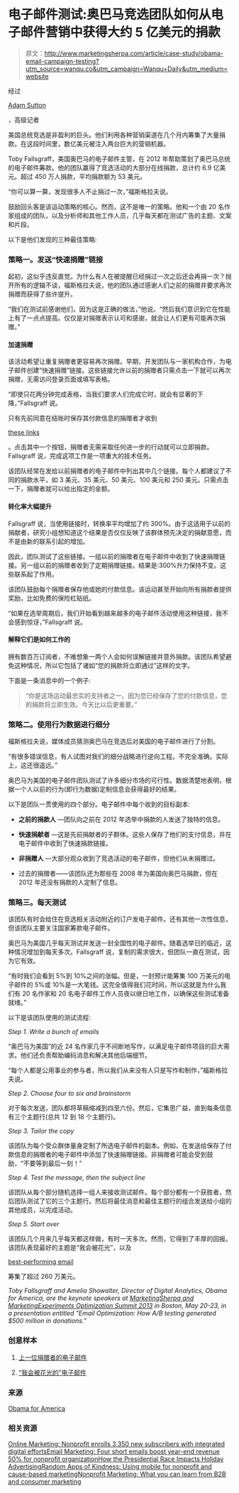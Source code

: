 # 电子邮件测试:奥巴马竞选团队如何从电子邮件营销中获得大约 5 亿美元的捐款

> 原文：<http://www.marketingsherpa.com/article/case-study/obama-email-campaign-testing?utm_source=wanqu.co&utm_campaign=Wanqu+Daily&utm_medium=website>

经过

[Adam Sutton](http://sherpablog.marketingsherpa.com/author/asutton/)

，高级记者

美国总统竞选是非盈利的巨头。他们利用各种营销渠道在几个月内筹集了大量捐款。在这段时间里，数亿美元被注入两台巨大的营销机器。

Toby Fallsgraff，美国奥巴马的电子邮件主管，在 2012 年帮助策划了奥巴马总统的电子邮件筹款。他的团队赢得了竞选活动的大部分在线捐款，总计约 6.9 亿美元。超过 450 万人捐款，平均捐款额为 53 美元。

“你可以算一算，发现很多人不止捐过一次，”福斯格拉夫说。

鼓励回头客是该运动策略的核心。然而，这不是唯一的策略。他和一个由 20 名作家组成的团队，以及分析师和其他工作人员，几乎每天都在测试广告的主题、文案和片段。

以下是他们发现的三种最佳策略:

### 策略一。发送“快速捐赠”链接

起初，这似乎违反直觉。为什么有人在被提醒已经捐过一次之后还会再捐一次？抛开所有的逻辑不谈，福斯格拉夫说，他的团队通过感谢人们之前的捐赠并要求再次捐赠而获得了些许提升。

“我们在测试前感谢他们，因为这是正确的做法，”他说。“然后我们意识到它在性能上有了一点点提高。仅仅是对捐赠表示认可和感谢，就会让人们更有可能再次捐赠。”

#### 加速捐赠

该活动希望让重复捐赠者更容易再次捐赠。早期，开发团队与一家机构合作，为电子邮件创建“快速捐赠”链接。这些链接允许以前的捐赠者只需点击一下就可以再次捐赠，无需访问登录页面或填写表格。

“即使只花两分钟完成表格，当我们要求人们完成它时，就会有显著的下降，”Fallsgraff 说。

只有先前同意在结账时保存其付款信息的捐赠者才收到

[these links](http://www.marketingsherpa.com/heap/cs/obama-email/1.htm)

。点击其中一个按钮，捐赠者无需采取任何进一步的行动就可以立即捐款。Fallsgraff 说，完成这项工作是一项重大的技术任务。

该团队经常在发给以前捐赠者的电子邮件中列出其中几个链接。每个人都建议了不同的捐款水平，如 3 美元、35 美元、50 美元、100 美元和 250 美元。只需点击一下，捐赠者就可以给出指定的金额。

#### 转化率大幅提升

Fallsgraff 说，当使用链接时，转换率平均增加了约 300%。由于这适用于以前的捐献者，研究小组想知道这个结果是否仅仅反映了该群体预先决定的捐献意愿，而不是由新的联系引起的增加。

因此，团队测试了这些链接。一组以前的捐赠者在电子邮件中收到了快速捐赠链接。另一组以前的捐赠者收到了定期捐赠链接。结果是:300%升力保持不变。这些联系起了作用。

该团队鼓励每个捐赠者保存他或她的付款信息。该运动甚至开始向所有捐款者提供奖励，比如免费的保险杠贴纸。

“如果在选举周期后，我们开始看到越来越多的电子邮件活动使用这种链接，我不会感到惊讶，”Fallsgraff 说。

#### 解释它们是如何工作的

拥有数百万订阅者，不难想象一两个人会如何误解链接并意外捐款。该团队希望避免这种情况，所以它包括了诸如“您的捐款将立即通过”这样的文字。

下面是一条消息中的一个例子:

> “你是这场运动最忠实的支持者之一。因为您已经保存了您的付款信息，您的捐款将立即生效。今天比以后更重要。”

### 策略二。使用行为数据进行细分

福斯格拉夫说，媒体成员猜测奥巴马在竞选后对美国的电子邮件进行了分割。

“有很多错误信息，有人试图对我们的细分战略进行逆向工程。不完全准确。实际上，这还很遥远。”

奥巴马为美国的电子邮件团队测试了许多细分市场的可行性。数据清楚地表明，根据一个人以前的行为(即行为数据)定制信息会获得最好的结果。

以下是团队一贯使用的四个部分。电子邮件中每个收到的目标副本:

*   **之前的捐款人** —团队向之前在 2012 年选举中捐款的人发送了独特的信息。

*   **快速捐献者** —这是先前捐献者的子群体。这些人保存了他们的支付信息，并在电子邮件中收到了快速捐款链接。

*   **非捐赠人** —大部分观众收到了竞选活动的电子邮件，但他们从未捐赠过。

*   过去的捐赠者——该团队还为那些在 2008 年为美国向奥巴马捐款，但在 2012 年还没有捐款的人定制了信息。

### 策略三。每天测试

该团队有时会给住在竞选相关活动附近的订户发电子邮件。还有其他一次性信息，但该团队主要关注国家筹款电子邮件。

奥巴马为美国几乎每天测试并发送一封全国性的电子邮件。随着选举日的临近，这种情况增加到每天多次。Fallsgraff 说，复制的需求很大，但团队一直在测试，因为它有效。

“有时我们会看到 5%到 10%之间的涨幅。但是，一封预计能筹集 100 万美元的电子邮件的 5%或 10%是一大笔钱。这完全值得我们花时间，所以这就是为什么我们有 20 名作家和 20 名电子邮件工作人员夜以继日地工作，以确保这些测试准备就绪。”

以下是该团队使用的测试流程:

*Step 1\. Write a bunch of emails*

“奥巴马为美国”的近 24 名作家几乎不间断地写作，以满足电子邮件项目的巨大需求。他们还负责帮助编码消息和解决其他后端细节。

“每个人都是公用事业的参与者，所以我们从来没有人只是写作和制作，”福斯格拉夫说。

*Step 2\. Choose four to six and brainstorm*

对于每次发送，团队都将草稿缩减到四至六份。然后，它集思广益，直到每条信息有三个主题行(总共 12 到 18 个主题行)。

*Step 3\. Tailor the copy*

该团队为每个受众群体量身定制了所选电子邮件的副本。例如，在发送给保存了付款信息的捐赠者的电子邮件中添加了快速捐赠链接。非捐赠者可能会受到鼓励，“不要等到最后一刻！”

*Step 4\. Test the message, then the subject line*

该团队从每个部分随机选择一组人来接收测试邮件。每个部分都有一个获胜者，然后团队测试了它的三个主题行。然后将最佳消息和最佳主题行的组合发送给小组的其他成员，以完成活动。

*Step 5\. Start over*

该团队几个月来几乎每天都这样做，有时一天多次。然而，它得到了丰厚的回报。该团队表现最好的主题是“我会被花光”，以及

[best-performing email](http://www.marketingsherpa.com/heap/cs/obama-email/2.htm)

筹集了超过 260 万美元。

*Toby Fallsgraff and Amelia Showalter, Director of Digital Analytics, Obama for America, are the keynote speakers at [MarketingSherpa and MarketingExperiments Optimization Summit 2013](http://www.meclabs.com/training/marketing-summit/optimization-summit-2013/overview) in Boston, May 20-23, in a presentation entitled "Email Optimization: How A/B testing generated $500 million in donations."*

### 创意样本

1.  [上一位捐赠者的电子邮件](http://www.marketingsherpa.com/heap/cs/obama-email/1.htm)

3.  [“我会被花光的”电子邮件](http://www.marketingsherpa.com/heap/cs/obama-email/2.htm)

### 来源

[Obama for America](http://www.barackobama.com/)

### 相关资源

[Online Marketing: Nonprofit enrolls 3,350 new subscribers with integrated digital efforts](http://www.marketingsherpa.com/article/case-study/nonprofit-enrolls-3350-new-subscribers)[Email Marketing: Four short emails boost year-end revenue 50% for nonprofit organization](http://www.marketingsherpa.com/article/case-study/four-short-emails-boost-yearend)[How the Presidential Race Impacts Holiday Advertising](http://sherpablog.marketingsherpa.com/offline-marketing-and-advertising/presidential-race-impacts-holiday-advertising/)[Random Apps of Kindness: Using mobile for nonprofit and cause-based marketing](http://sherpablog.marketingsherpa.com/non-profit-fundraising/using-mobile-nonprofit-marketing/)[Nonprofit Marketing: What you can learn from B2B and consumer marketing](http://sherpablog.marketingsherpa.com/non-profit-fundraising/learn-from-b2b-and-b2c-2/)